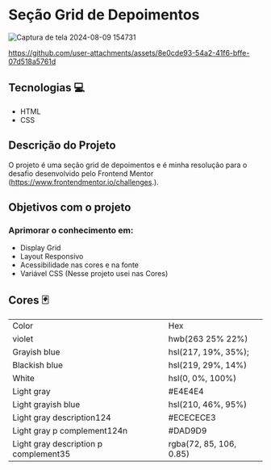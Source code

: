 # Seção Grid de Depoimentos 
![Captura de tela 2024-08-09 154731](https://github.com/user-attachments/assets/d639dd50-01e2-4932-bd86-35199db7abc0)

https://github.com/user-attachments/assets/8e0cde93-54a2-41f6-bffe-07d518a5761d

## Tecnologias 💻
<ul>
  <li>HTML</li>
  <li>CSS</li>
</ul>

## Descrição do Projeto
O projeto é uma seção grid de depoimentos e é minha resolução para o desafio desenvolvido pelo Frontend Mentor (https://www.frontendmentor.io/challenges.).

## Objetivos com o projeto
### Aprimorar o conhecimento em:
<ul>
  <li>Display Grid</li>
  <li>Layout Responsivo</li>
  <li>Acessibilidade nas cores e na fonte</li>
  <li>Variável CSS (Nesse projeto usei nas Cores)</li>
</ul>

## Cores 🃏
<table>
  <tr>
    <td>Color</td>
    <td>Hex</td>
  </tr>
   <tr>
    <td>violet</td>
    <td>hwb(263 25% 22%)</td>
  </tr>
   <tr>
    <td>Grayish blue</td>
    <td>hsl(217, 19%, 35%);</td>
  </tr>
   <tr>
    <td>Blackish blue</td>
    <td> hsl(219, 29%, 14%)</td>
  </tr>
   <tr>
    <td>White</td>
    <td>hsl(0, 0%, 100%)</td>
  </tr>
   <tr>
    <td>Light gray</td>
    <td>#E4E4E4</td>
  </tr>
   <tr>
    <td>Light grayish blue</td>
    <td>hsl(210, 46%, 95%)</td>
  </tr>
   <tr>
    <td>Light gray description124</td>
    <td>#ECECECE3</td>
  </tr>
   <tr>
    <td>Light gray p complement124n</td>
    <td>#DAD9D9</td>
  </tr>
   <tr>
    <td>Light gray description p complement35</td>
    <td>rgba(72, 85, 106, 0.85)</td>
  </tr>
</table>
